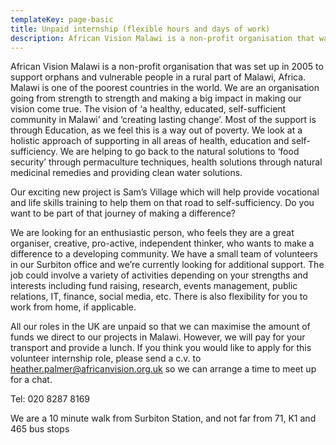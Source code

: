 ```yaml
---
templateKey: page-basic
title: Unpaid internship (flexible hours and days of work)
description: African Vision Malawi is a non-profit organisation that was set up in 2005 to support orphans and vulnerable people in a rural part of Malawi, Africa. 
---
```




African Vision Malawi is a non-profit organisation that was set up in 2005 to support orphans and vulnerable people in a rural part of Malawi, Africa.  Malawi is one of the poorest countries in the world.  We are an organisation going from strength to strength and making a big impact in making our vision come true.  The vision of ‘a healthy, educated, self-sufficient community in Malawi’ and ‘creating lasting change’.  Most of the support is through Education, as we feel this is a way out of poverty.  We look at a holistic approach of supporting in all areas of health, education and self-sufficiency.  We are helping to go back to the natural solutions to ‘food security’ through permaculture techniques, health solutions through natural medicinal remedies and providing clean water solutions.

Our exciting new project is Sam’s Village which will help provide vocational and life skills training to help them on that road to self-sufficiency.  Do you want to be part of that journey of making a difference?

We are looking for an enthusiastic person, who feels they are a great organiser, creative, pro-active, independent thinker, who wants to make a difference to a developing community.  We have a small team of volunteers in our Surbiton office and we’re currently looking for additional support.  The job could involve a variety of activities depending on your strengths and interests including fund raising, research, events management, public relations, IT, finance, social media, etc.  There is also flexibility for you to work from home, if applicable.

All our roles in the UK are unpaid so that we can maximise the amount of funds we direct to our projects in Malawi.  However, we will pay for your transport and provide a lunch.  If you think you would like to apply for this volunteer internship role, please send a c.v. to [heather.palmer@africanvision.org.uk](mailto:heather.palmer@africanvision.org.uk) so we can arrange a time to meet up for a chat.

Tel: 020 8287 8169

We are a 10 minute walk from Surbiton Station, and not far from 71, K1 and 465 bus stops

